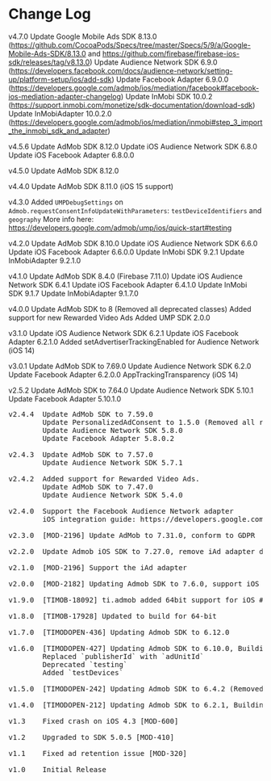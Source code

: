 # Change Log

v4.7.0  Update Google Mobile Ads SDK 8.13.0 (https://github.com/CocoaPods/Specs/tree/master/Specs/5/9/a/Google-Mobile-Ads-SDK/8.13.0 and https://github.com/firebase/firebase-ios-sdk/releases/tag/v8.13.0)
        Update Audience Network SDK 6.9.0 (https://developers.facebook.com/docs/audience-network/setting-up/platform-setup/ios/add-sdk)
        Update Facebook Adapter 6.9.0.0 (https://developers.google.com/admob/ios/mediation/facebook#facebook-ios-mediation-adapter-changelog)
        Update InMobi SDK 10.0.2 (https://support.inmobi.com/monetize/sdk-documentation/download-sdk)
        Update InMobiAdapter 10.0.2.0 (https://developers.google.com/admob/ios/mediation/inmobi#step_3_import_the_inmobi_sdk_and_adapter)
        
v4.5.6  Update AdMob SDK 8.12.0
        Update iOS Audience Network SDK 6.8.0
        Update iOS Facebook Adapter 6.8.0.0

v4.5.0  Update AdMob SDK 8.12.0

v4.4.0  Update AdMob SDK 8.11.0 (iOS 15 support)

v4.3.0  Added `UMPDebugSettings` on `Admob.requestConsentInfoUpdateWithParameters`: `testDeviceIdentifiers` and `geography`
More info here: https://developers.google.com/admob/ump/ios/quick-start#testing

v4.2.0  Update AdMob SDK 8.10.0
        Update iOS Audience Network SDK 6.6.0
        Update iOS Facebook Adapter 6.6.0.0
        Update InMobi SDK 9.2.1
        Update InMobiAdapter 9.2.1.0

v4.1.0  Update AdMob SDK 8.4.0 (Firebase 7.11.0)
        Update iOS Audience Network SDK 6.4.1
        Update iOS Facebook Adapter 6.4.1.0
        Update InMobi SDK 9.1.7
        Update InMobiAdapter 9.1.7.0

v4.0.0  Update AdMob SDK to 8 (Removed all deprecated classes)
        Added support for new Rewarded Video Ads
        Added UMP SDK 2.0.0

v3.1.0  Update iOS Audience Network SDK 6.2.1
        Update iOS Facebook Adapter 6.2.1.0
        Added setAdvertiserTrackingEnabled for Audience Network (iOS 14)

v3.0.1  Update AdMob SDK to 7.69.0
        Update Audience Network SDK 6.2.0
        Update Facebook Adapter 6.2.0.0
        AppTrackingTransparency (iOS 14)

v2.5.2  Update AdMob SDK to 7.64.0
        Update Audience Network SDK 5.10.1
        Update Facebook Adapter 5.10.1.0

<pre>
v2.4.4  Update AdMob SDK to 7.59.0
        Update PersonalizedAdConsent to 1.5.0 (Removed all references to deprecated UIWebView)
        Update Audience Network SDK 5.8.0
        Update Facebook Adapter 5.8.0.2

v2.4.3  Update AdMob SDK to 7.57.0
        Update Audience Network SDK 5.7.1

v2.4.2  Added support for Rewarded Video Ads.
        Update AdMob SDK to 7.47.0
        Update Audience Network SDK 5.4.0

v2.4.0  Support the Facebook Audience Network adapter
        iOS integration guide: https://developers.google.com/admob/ios/mediation/facebook

v2.3.0  [MOD-2196] Update AdMob to 7.31.0, conform to GDPR

v2.2.0  Update Admob iOS SDK to 7.27.0, remove iAd adapter due to Google removal

v2.1.0 	[MOD-2196] Support the iAd adapter

v2.0.0 	[MOD-2182] Updating Admob SDK to 7.6.0, support iOS 9, support for new API's'

v1.9.0 	[TIMOB-18092] ti.admob added 64bit support for iOS #15

v1.8.0  [TIMOB-17928] Updated to build for 64-bit

v1.7.0  [TIMODOPEN-436] Updating Admob SDK to 6.12.0

v1.6.0  [TIMODOPEN-427] Updating Admob SDK to 6.10.0, Building with TiSDK 3.2.3.GA, update documentation
        Replaced `publisherId` with `adUnitId`
        Deprecated `testing`
        Added `testDevices`

v1.5.0  [TIMODOPEN-242] Updating Admob SDK to 6.4.2 (Removed all uses of UDID)

v1.4.0  [TIMODOPEN-212] Updating Admob SDK to 6.2.1, Building with TiSDK 2.1.3.GA, update documentation

v1.3	Fixed crash on iOS 4.3 [MOD-600]

v1.2	Upgraded to SDK 5.0.5 [MOD-410]

v1.1	Fixed ad retention issue [MOD-320]

v1.0    Initial Release
